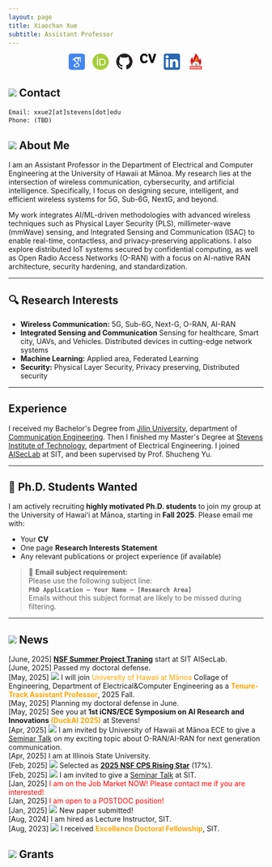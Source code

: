 ```yaml
---
layout: page
title: Xiaochan Xue
subtitle: Assistant Professor
---
```


<div style="display: flex; justify-content: center; gap: 15px; flex-wrap: wrap;">
<a href="https://scholar.google.com/citations?user=rhcjOdQAAAAJ&hl=en" target="_blank">
  <img src="./img/google-scholar.png" alt="Google Scholar" width="32" class="social-icon">
</a>
<a href="https://orcid.org/0000-0003-0432-0581" target="_blank">
  <img src="./img/orcid.png" alt="ORCID" width="32" class="social-icon">
</a>
<a href="https://github.com/XueShannon" target="_blank">
  <img src="./img/github.png" alt="GitHub" width="32" class="social-icon">
</a>
<a href="./files/CV_Xiaochan.pdf" download class="cv-download">
  <img src="./img/cv.png" alt="CV" width="32" class="social-icon">
</a>
<a href="https://www.linkedin.com/in/xiaochan-xue-2b7b75227/" target="_blank">
  <img src="./img/linkedin.png" alt="LinkedIn" width="32" class="social-icon">
</a>
<a href="./conferenceDDL/conf-track.html" target="_blank">
  <img src="./img/deadline-icon.png" alt="Conference Deadlines" width="32" class="social-icon">
</a>

</div>

## <img src="../img/contact.png" height="50px"> Contact

```
Email: xxue2[at]stevens[dot]edu
Phone: (TBD)
```

## <img src="../img/career.png" height="50px"> About Me
 I am an Assistant Professor in the Department of Electrical and Computer Engineering at the University of Hawaii at Mānoa. My research lies at the intersection of wireless communication, cybersecurity, and artificial intelligence. Specifically, I focus on designing secure, intelligent, and efficient wireless systems for 5G, Sub-6G, NextG, and beyond.

My work integrates AI/ML-driven methodologies with advanced wireless techniques such as Physical Layer Security (PLS), millimeter-wave (mmWave) sensing, and Integrated Sensing and Communication (ISAC) to enable real-time, contactless, and privacy-preserving applications. I also explore distributed IoT systems secured by confidential computing, as well as Open Radio Access Networks (O-RAN) with a focus on AI-native RAN architecture, security hardening, and standardization.

---

## 🔍 Research Interests
- **Wireless Communication:** 5G, Sub-6G, Next-G, O-RAN, AI-RAN
- **Integrated Sensing and Communication** Sensing for healthcare, Smart city, UAVs, and Vehicles. Distributed devices in cutting-edge network systems
- **Machine Learning:** Applied area, Federated Learning
- **Security:** Physical Layer Security, Privacy preserving, Distributed security

---
## Experience
I received my Bachelor's Degree from [Jilin University](https://www.jlu.edu.cn/), department of [Communication Engineering](https://dce.jlu.edu.cn/). Then I finished my Master's Degree at [Stevens Institute of Technology](https://www.stevens.edu/), department of Electrical Engineering. I joined [AISecLab](https://www.stevens.edu/icns-center-for-innovative-computing-and-networked-systems/aiseclab) at SIT, and been supervised by Prof. Shucheng Yu.

---

## 📣 Ph.D. Students Wanted

I am actively recruiting **highly motivated Ph.D. students** to join my group at the University of Hawaiʻi at Mānoa, starting in **Fall 2025**. Please email me with:
- Your **CV**  
- One page **Research Interests Statement**  
- Any relevant publications or project experience (if available)
> 📧 **Email subject requirement:**  
Please use the following subject line:  
**`PhD Application – Your Name – [Research Area]`**  
Emails without this subject format are likely to be missed during filtering.

---

## <img src="../img/news.png" height="50px"> News
<div class="news-box">
  <div class="news-scroll">
    <!-- 项目列表 -->
    <div class="new-item">[June, 2025] <strong><a href="https://xueshannon.github.io/2025-06-04-nsfoacsummerproject/">NSF Summer Project Traning</a></strong> start at SIT AISecLab.</div>
    <div class="new-item">[June, 2025] Passed my doctoral defense.</div>
    <div class="new-item">[May, 2025] <img src="../img/fireworks.png" height="30px"> I will join <span style="color:orange;"> University of Hawaii at Mānoa</span> Collage of Engineering, Department of Electrical&Computer Engineering as a <strong><span style="color:orange;">Tenure-Track Assistant Professor</span></strong>, 2025 Fall.</div> 
    <div class="new-item">[May, 2025] Planning my doctoral defense in June.</div>
    <div class="new-item">[May, 2025] See you at <strong>1st iCNS/ECE Symposium on AI Research and Innovations <span style="color:orange;">(DuckAI 2025)</span></strong> at Stevens!</div>
    <div class="new-item">[Apr, 2025] <img src="../img/microphone.png" height="30px"> I am invited by University of Hawaii at Mānoa ECE to give a <a href="../files/ECE Seminars_UHM.html">Seminar Talk</a> on my exciting topic about O-RAN/AI-RAN for next generation communication.</div>
    <div class="new-item">[Apr, 2025] I am at Illinois State University.</div>
    <div class="new-item">[Feb, 2025] <img src="../img/honorable.png" height="30px"> Selected as <strong><a href="https://cps-vo.org/group/CPSRisingStarsWorkshop25">2025 NSF CPS Rising Star</a></strong> (17%).</div>
    <div class="new-item">[Feb, 2025] <img src="../img/microphone.png" height="30px"> I am invited to give a <a href="./files/Enhancing Security and Privacy in Distributed Wireless Networks Through Physical Layer Techniques _ Stevens Institute of Technology.html">Seminar Talk</a> at SIT.</div>
    <div class="new-item">[Jan, 2025] <span style="color:red;">I am on the Job Market NOW! Please contact me if you are interested!</span></div>
    <div class="new-item">[Jan, 2025] <span style="color:red;">I am open to a POSTDOC position!</span></div>
    <div class="new-item">[Jan, 2025] <img src="../img/fireworks.png" height="30px"> New paper submitted!</div>
    <div class="new-item">[Aug, 2024] I am hired as Lecture Instructor, SIT.</div>
    <div class="new-item">[Aug, 2023] <img src="../img/honorable.png" height="30px"> I received <strong><span style="color:orange;">Excellence Doctoral Fellowship</span></strong>, SIT.</div>
  </div>
</div>



## <img src="../img/money.png" height="50px"> Grants